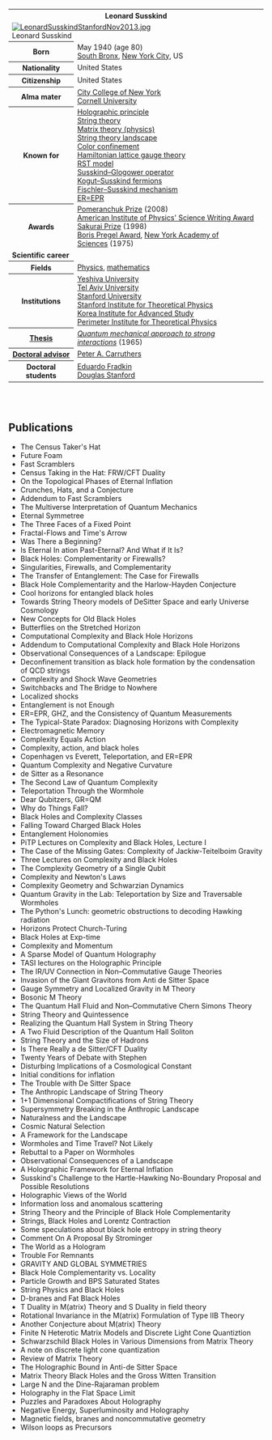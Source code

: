<table class="infobox biography vcard">
<tbody>
<tr>
<th colspan="2">
<div class="fn">Leonard Susskind</div>
</th>
</tr>
<tr>
<td colspan="2"><a class="image" href="220px-LeonardSusskindStanfordNov2013.jpg"><img src="220px-LeonardSusskindStanfordNov2013.jpg" srcset="220px-LeonardSusskindStanfordNov2013.jpg" alt="LeonardSusskindStanfordNov2013.jpg" width="220" height="185" data-file-width="1027" data-file-height="862" /></a>
<div>Leonard Susskind</div>
</td>
</tr>
<tr>
<th scope="row">Born</th>
<td>May&nbsp;1940 (age&nbsp;80)<br />
<div class="birthplace"><a title="South Bronx" href="https://en.wikipedia.org/wiki/South_Bronx">South Bronx</a>,&nbsp;<a title="New York City" href="https://en.wikipedia.org/wiki/New_York_City">New York City</a>, US</div>
</td>
</tr>
<tr>
<th scope="row">Nationality</th>
<td class="category">United States</td>
</tr>
<tr>
<th scope="row">Citizenship</th>
<td class="category">United States</td>
</tr>
<tr>
<th scope="row">Alma&nbsp;mater</th>
<td><a title="City College of New York" href="https://en.wikipedia.org/wiki/City_College_of_New_York">City College of New York</a><br /><a title="Cornell University" href="https://en.wikipedia.org/wiki/Cornell_University">Cornell University</a></td>
</tr>
<tr>
<th scope="row">Known&nbsp;for</th>
<td><a title="Holographic principle" href="https://en.wikipedia.org/wiki/Holographic_principle">Holographic principle</a><br /><a title="String theory" href="https://en.wikipedia.org/wiki/String_theory">String theory</a><br /><a title="Matrix theory (physics)" href="https://en.wikipedia.org/wiki/Matrix_theory_(physics)">Matrix theory (physics)</a><br /><a title="String theory landscape" href="https://en.wikipedia.org/wiki/String_theory_landscape">String theory landscape</a><br /><a title="Color confinement" href="https://en.wikipedia.org/wiki/Color_confinement">Color confinement</a><br /><a title="Hamiltonian lattice gauge theory" href="https://en.wikipedia.org/wiki/Hamiltonian_lattice_gauge_theory">Hamiltonian lattice gauge theory</a><br /><a title="RST model" href="https://en.wikipedia.org/wiki/RST_model">RST model</a><br /><a title="Susskind&ndash;Glogower operator" href="https://en.wikipedia.org/wiki/Susskind%E2%80%93Glogower_operator">Susskind&ndash;Glogower operator</a><br /><a title="Kogut&ndash;Susskind fermion" href="https://en.wikipedia.org/wiki/Kogut%E2%80%93Susskind_fermion">Kogut&ndash;Susskind fermions</a><br /><a title="Fischler&ndash;Susskind mechanism" href="https://en.wikipedia.org/wiki/Fischler%E2%80%93Susskind_mechanism">Fischler&ndash;Susskind mechanism</a><br /><a title="ER=EPR" href="https://en.wikipedia.org/wiki/ER%3DEPR">ER=EPR</a></td>
</tr>
<tr>
<th scope="row">Awards</th>
<td><a title="Pomeranchuk Prize" href="https://en.wikipedia.org/wiki/Pomeranchuk_Prize">Pomeranchuk Prize</a>&nbsp;(2008)<br /><a class="new" title="American Institute of Physics' Science Writing Award (page does not exist)" href="https://en.wikipedia.org/w/index.php?title=American_Institute_of_Physics%27_Science_Writing_Award&amp;action=edit&amp;redlink=1">American Institute of Physics' Science Writing Award</a><br /><a title="Sakurai Prize" href="https://en.wikipedia.org/wiki/Sakurai_Prize">Sakurai Prize</a>&nbsp;(1998)<br /><a class="new" title="Boris Pregel Award (page does not exist)" href="https://en.wikipedia.org/w/index.php?title=Boris_Pregel_Award&amp;action=edit&amp;redlink=1">Boris Pregel Award</a>,&nbsp;<a title="New York Academy of Sciences" href="https://en.wikipedia.org/wiki/New_York_Academy_of_Sciences">New York Academy of Sciences</a>&nbsp;(1975)</td>
</tr>
<tr>
<td colspan="2"><strong>Scientific career</strong></td>
</tr>
<tr>
<th scope="row">Fields</th>
<td class="category"><a title="Physics" href="https://en.wikipedia.org/wiki/Physics">Physics</a>,&nbsp;<a title="Mathematics" href="https://en.wikipedia.org/wiki/Mathematics">mathematics</a></td>
</tr>
<tr>
<th scope="row">Institutions</th>
<td><a title="Yeshiva University" href="https://en.wikipedia.org/wiki/Yeshiva_University">Yeshiva University</a><br /><a title="Tel Aviv University" href="https://en.wikipedia.org/wiki/Tel_Aviv_University">Tel Aviv University</a><br /><a title="Stanford University" href="https://en.wikipedia.org/wiki/Stanford_University">Stanford University</a><br /><a title="Stanford Institute for Theoretical Physics" href="https://en.wikipedia.org/wiki/Stanford_Institute_for_Theoretical_Physics">Stanford Institute for Theoretical Physics</a><br /><a title="Korea Institute for Advanced Study" href="https://en.wikipedia.org/wiki/Korea_Institute_for_Advanced_Study">Korea Institute for Advanced Study</a><br /><a title="Perimeter Institute for Theoretical Physics" href="https://en.wikipedia.org/wiki/Perimeter_Institute_for_Theoretical_Physics">Perimeter Institute for Theoretical Physics</a></td>
</tr>
<tr>
<th scope="row"><a title="Thesis" href="https://en.wikipedia.org/wiki/Thesis">Thesis</a></th>
<td><a class="external text" href="http://search.proquest.com/docview/302316918" rel="nofollow"><em>Quantum mechanical approach to strong interactions</em></a>&nbsp;(1965)</td>
</tr>
<tr>
<th scope="row"><a title="Doctoral advisor" href="https://en.wikipedia.org/wiki/Doctoral_advisor">Doctoral advisor</a></th>
<td><a title="Peter A. Carruthers" href="https://en.wikipedia.org/wiki/Peter_A._Carruthers">Peter A. Carruthers</a></td>
</tr>
<tr>
<th scope="row">Doctoral students</th>
<td><a title="Eduardo Fradkin" href="https://en.wikipedia.org/wiki/Eduardo_Fradkin">Eduardo Fradkin</a><br /><a title="Douglas Stanford" href="https://en.wikipedia.org/wiki/Douglas_Stanford">Douglas Stanford</a></td>
</tr>
</tbody>
</table>
</br>


</br>

<h2> Publications </h2>

<ul>

                             

 <li><a target="_blank" href="https://github.com/manjunath5496/Leonard-Susskind-Publications/blob/master/lsu(1).pdf" style="text-decoration:none;">The Census Taker's Hat</a></li>

 <li><a target="_blank" href="https://github.com/manjunath5496/Leonard-Susskind-Publications/blob/master/lsu(2).pdf" style="text-decoration:none;">Future Foam</a></li>

<li><a target="_blank" href="https://github.com/manjunath5496/Leonard-Susskind-Publications/blob/master/lsu(3).pdf" style="text-decoration:none;">Fast Scramblers</a></li>
 <li><a target="_blank" href="https://github.com/manjunath5496/Leonard-Susskind-Publications/blob/master/lsu(4).pdf" style="text-decoration:none;">Census Taking in the Hat:
FRW/CFT Duality</a></li>                              
<li><a target="_blank" href="https://github.com/manjunath5496/Leonard-Susskind-Publications/blob/master/lsu(5).pdf" style="text-decoration:none;">On the Topological Phases of Eternal Inflation</a></li>
<li><a target="_blank" href="https://github.com/manjunath5496/Leonard-Susskind-Publications/blob/master/lsu(6).pdf" style="text-decoration:none;">Crunches, Hats, and a Conjecture</a></li>
 <li><a target="_blank" href="https://github.com/manjunath5496/Leonard-Susskind-Publications/blob/master/lsu(7).pdf" style="text-decoration:none;">Addendum to Fast Scramblers</a></li>

 <li><a target="_blank" href="https://github.com/manjunath5496/Leonard-Susskind-Publications/blob/master/lsu(8).pdf" style="text-decoration:none;"> The Multiverse Interpretation of Quantum Mechanics</a></li>
   <li><a target="_blank" href="https://github.com/manjunath5496/Leonard-Susskind-Publications/blob/master/lsu(9).pdf" style="text-decoration:none;">Eternal Symmetree</a></li>
  
   
 <li><a target="_blank" href="https://github.com/manjunath5496/Leonard-Susskind-Publications/blob/master/lsu(10).pdf" style="text-decoration:none;">The Three Faces of a Fixed Point </a></li>                              
<li><a target="_blank" href="https://github.com/manjunath5496/Leonard-Susskind-Publications/blob/master/lsu(11).pdf" style="text-decoration:none;">Fractal-Flows and Time's Arrow</a></li>
<li><a target="_blank" href="https://github.com/manjunath5496/Leonard-Susskind-Publications/blob/master/lsu(12).pdf" style="text-decoration:none;">Was There a Beginning?</a></li>
<li><a target="_blank" href="https://github.com/manjunath5496/Leonard-Susskind-Publications/blob/master/lsu(13).pdf" style="text-decoration:none;">Is Eternal In
ation Past-Eternal? And What if It Is?</a></li>

<li><a target="_blank" href="https://github.com/manjunath5496/Leonard-Susskind-Publications/blob/master/lsu(14).pdf" style="text-decoration:none;">Black Holes: Complementarity or Firewalls?</a></li>
                              
<li><a target="_blank" href="https://github.com/manjunath5496/Leonard-Susskind-Publications/blob/master/lsu(15).pdf" style="text-decoration:none;">Singularities, Firewalls, and Complementarity</a></li>

<li><a target="_blank" href="https://github.com/manjunath5496/Leonard-Susskind-Publications/blob/master/lsu(16).pdf" style="text-decoration:none;">The Transfer of Entanglement:
The Case for Firewalls</a></li>

  <li><a target="_blank" href="https://github.com/manjunath5496/Leonard-Susskind-Publications/blob/master/lsu(17).pdf" style="text-decoration:none;">Black Hole Complementarity and the Harlow-Hayden Conjecture</a></li>   
  
<li><a target="_blank" href="https://github.com/manjunath5496/Leonard-Susskind-Publications/blob/master/lsu(18).pdf" style="text-decoration:none;">Cool horizons for entangled black holes</a></li> 

  
<li><a target="_blank" href="https://github.com/manjunath5496/Leonard-Susskind-Publications/blob/master/lsu(19).pdf" style="text-decoration:none;">Towards String Theory models of DeSitter Space and early Universe Cosmology</a></li> 

<li><a target="_blank" href="https://github.com/manjunath5496/Leonard-Susskind-Publications/blob/master/lsu(20).pdf" style="text-decoration:none;">New Concepts for Old Black Holes</a></li>

<li><a target="_blank" href="https://github.com/manjunath5496/Leonard-Susskind-Publications/blob/master/lsu(21).pdf" style="text-decoration:none;">Butterflies on the Stretched Horizon</a></li>
<li><a target="_blank" href="https://github.com/manjunath5496/Leonard-Susskind-Publications/blob/master/lsu(22).pdf" style="text-decoration:none;">Computational Complexity and
Black Hole Horizons</a></li> 
 <li><a target="_blank" href="https://github.com/manjunath5496/Leonard-Susskind-Publications/blob/master/lsu(23).pdf" style="text-decoration:none;">Addendum to Computational Complexity and Black Hole Horizons</a></li> 
 

   <li><a target="_blank" href="https://github.com/manjunath5496/Leonard-Susskind-Publications/blob/master/lsu(24).pdf" style="text-decoration:none;">Observational Consequences of a Landscape: Epilogue</a></li>
 
   <li><a target="_blank" href="https://github.com/manjunath5496/Leonard-Susskind-Publications/blob/master/lsu(25).pdf" style="text-decoration:none;">Deconfinement transition as black hole formation by the condensation of QCD strings</a></li>                              
 <li><a target="_blank" href="https://github.com/manjunath5496/Leonard-Susskind-Publications/blob/master/lsu(26).pdf" style="text-decoration:none;">Complexity and Shock Wave Geometries</a></li>
 <li><a target="_blank" href="https://github.com/manjunath5496/Leonard-Susskind-Publications/blob/master/lsu(27).pdf" style="text-decoration:none;">Switchbacks and The Bridge to Nowhere</a></li>
   
 
   <li><a target="_blank" href="https://github.com/manjunath5496/Leonard-Susskind-Publications/blob/master/lsu(28).pdf" style="text-decoration:none;">Localized shocks</a></li>
 
   <li><a target="_blank" href="https://github.com/manjunath5496/Leonard-Susskind-Publications/blob/master/lsu(29).pdf" style="text-decoration:none;">Entanglement is not Enough</a></li>                              

  <li><a target="_blank" href="https://github.com/manjunath5496/Leonard-Susskind-Publications/blob/master/lsu(30).pdf" style="text-decoration:none;">ER=EPR, GHZ, and the Consistency of Quantum Measurements</a></li>
 
   <li><a target="_blank" href="https://github.com/manjunath5496/Leonard-Susskind-Publications/blob/master/lsu(31).pdf" style="text-decoration:none;">The Typical-State Paradox:
Diagnosing Horizons with Complexity</a></li> 
    <li><a target="_blank" href="https://github.com/manjunath5496/Leonard-Susskind-Publications/blob/master/lsu(32).pdf" style="text-decoration:none;">Electromagnetic Memory</a></li> 

   <li><a target="_blank" href="https://github.com/manjunath5496/Leonard-Susskind-Publications/blob/master/lsu(33).pdf" style="text-decoration:none;">Complexity Equals Action</a></li>                              

  <li><a target="_blank" href="https://github.com/manjunath5496/Leonard-Susskind-Publications/blob/master/lsu(34).pdf" style="text-decoration:none;">Complexity, action, and black holes</a></li> 
 
  <li><a target="_blank" href="https://github.com/manjunath5496/Leonard-Susskind-Publications/blob/master/lsu(35).pdf" style="text-decoration:none;">Copenhagen vs Everett,
Teleportation, and ER=EPR</a></li> 

  <li><a target="_blank" href="https://github.com/manjunath5496/Leonard-Susskind-Publications/blob/master/lsu(36).pdf" style="text-decoration:none;">Quantum Complexity and Negative Curvature</a></li> 
 
<li><a target="_blank" href="https://github.com/manjunath5496/Leonard-Susskind-Publications/blob/master/lsu(37).pdf" style="text-decoration:none;">de Sitter as a Resonance</a></li>
 <li><a target="_blank" href="https://github.com/manjunath5496/Leonard-Susskind-Publications/blob/master/lsu(38).pdf" style="text-decoration:none;">The Second Law of Quantum Complexity</a></li>
<li><a target="_blank" href="https://github.com/manjunath5496/Leonard-Susskind-Publications/blob/master/lsu(39).pdf" style="text-decoration:none;">Teleportation Through the Wormhole</a></li>
 <li><a target="_blank" href="https://github.com/manjunath5496/Leonard-Susskind-Publications/blob/master/lsu(40).pdf" style="text-decoration:none;">Dear Qubitzers,
GR=QM</a></li>                              
<li><a target="_blank" href="https://github.com/manjunath5496/Leonard-Susskind-Publications/blob/master/lsu(41).pdf" style="text-decoration:none;">Why do Things Fall?</a></li>
<li><a target="_blank" href="https://github.com/manjunath5496/Leonard-Susskind-Publications/blob/master/lsu(42).pdf" style="text-decoration:none;">Black Holes and Complexity Classes</a></li>
 
  <li><a target="_blank" href="https://github.com/manjunath5496/Leonard-Susskind-Publications/blob/master/lsu(43).pdf" style="text-decoration:none;">Falling Toward Charged Black Holes</a></li>
 <li><a target="_blank" href="https://github.com/manjunath5496/Leonard-Susskind-Publications/blob/master/lsu(44).pdf" style="text-decoration:none;">Entanglement Holonomies</a></li>
   <li><a target="_blank" href="https://github.com/manjunath5496/Leonard-Susskind-Publications/blob/master/lsu(45).pdf" style="text-decoration:none;">PiTP Lectures on Complexity and Black Holes, Lecture I</a></li>  
   
<li><a target="_blank" href="https://github.com/manjunath5496/Leonard-Susskind-Publications/blob/master/lsu(46).pdf" style="text-decoration:none;">The Case of the Missing Gates:
Complexity of Jackiw-Teitelboim Gravity</a></li> 
                             
<li><a target="_blank" href="https://github.com/manjunath5496/Leonard-Susskind-Publications/blob/master/lsu(47).pdf" style="text-decoration:none;">Three Lectures on Complexity and Black Holes</a></li>
<li><a target="_blank" href="https://github.com/manjunath5496/Leonard-Susskind-Publications/blob/master/lsu(48).pdf" style="text-decoration:none;">The Complexity Geometry of a Single Qubit</a></li>

<li><a target="_blank" href="https://github.com/manjunath5496/Leonard-Susskind-Publications/blob/master/lsu(49).pdf" style="text-decoration:none;">Complexity and Newton's Laws </a></li>
                              
<li><a target="_blank" href="https://github.com/manjunath5496/Leonard-Susskind-Publications/blob/master/lsu(50).pdf" style="text-decoration:none;">Complexity Geometry and Schwarzian Dynamics</a></li>
<li><a target="_blank" href="https://github.com/manjunath5496/Leonard-Susskind-Publications/blob/master/lsu(51).pdf" style="text-decoration:none;">Quantum Gravity in the Lab:
Teleportation by Size and Traversable Wormholes</a></li>
<li><a target="_blank" href="https://github.com/manjunath5496/Leonard-Susskind-Publications/blob/master/lsu(52).pdf" style="text-decoration:none;">The Python's Lunch:
geometric obstructions to decoding Hawking radiation</a></li>

<li><a target="_blank" href="https://github.com/manjunath5496/Leonard-Susskind-Publications/blob/master/lsu(53).pdf" style="text-decoration:none;">Horizons Protect Church-Turing</a></li>
 
<li><a target="_blank" href="https://github.com/manjunath5496/Leonard-Susskind-Publications/blob/master/lsu(54).pdf" style="text-decoration:none;">Black Holes at Exp-time </a></li>

<li><a target="_blank" href="https://github.com/manjunath5496/Leonard-Susskind-Publications/blob/master/lsu(55).pdf" style="text-decoration:none;">Complexity and Momentum</a></li>
 
  <li><a target="_blank" href="https://github.com/manjunath5496/Leonard-Susskind-Publications/blob/master/lsu(56).pdf" style="text-decoration:none;">A Sparse Model of Quantum Holography </a></li>                              

  <li><a target="_blank" href="https://github.com/manjunath5496/Leonard-Susskind-Publications/blob/master/lsu(57).pdf" style="text-decoration:none;">TASI lectures on the Holographic Principle</a></li>
 
   <li><a target="_blank" href="https://github.com/manjunath5496/Leonard-Susskind-Publications/blob/master/lsu(58).pdf" style="text-decoration:none;">The IR/UV Connection
in Non–Commutative Gauge Theories</a></li>
    <li><a target="_blank" href="https://github.com/manjunath5496/Leonard-Susskind-Publications/blob/master/lsu(59).pdf" style="text-decoration:none;">Invasion of the Giant Gravitons from Anti de Sitter Space</a></li>
 
  <li><a target="_blank" href="https://github.com/manjunath5496/Leonard-Susskind-Publications/blob/master/lsu(60).pdf" style="text-decoration:none;">Gauge Symmetry and Localized Gravity in M Theory </a></li>
 
   <li><a target="_blank" href="https://github.com/manjunath5496/Leonard-Susskind-Publications/blob/master/lsu(61).pdf" style="text-decoration:none;">Bosonic M Theory</a></li>
 
   <li><a target="_blank" href="https://github.com/manjunath5496/Leonard-Susskind-Publications/blob/master/lsu(62).pdf" style="text-decoration:none;">The Quantum Hall Fluid and
Non–Commutative Chern Simons Theory</a></li>
 
   <li><a target="_blank" href="https://github.com/manjunath5496/Leonard-Susskind-Publications/blob/master/lsu(63).pdf" style="text-decoration:none;">String Theory and Quintessence</a></li>                              

  <li><a target="_blank" href="https://github.com/manjunath5496/Leonard-Susskind-Publications/blob/master/lsu(64).pdf" style="text-decoration:none;">Realizing the Quantum Hall System in String Theory</a></li>
 
   <li><a target="_blank" href="https://github.com/manjunath5496/Leonard-Susskind-Publications/blob/master/lsu(65).pdf" style="text-decoration:none;">A Two Fluid Description of the Quantum Hall Soliton</a></li> 

   <li><a target="_blank" href="https://github.com/manjunath5496/Leonard-Susskind-Publications/blob/master/lsu(66).pdf" style="text-decoration:none;">String Theory and
the Size of Hadrons</a></li> 
 
   <li><a target="_blank" href="https://github.com/manjunath5496/Leonard-Susskind-Publications/blob/master/lsu(67).pdf" style="text-decoration:none;">Is There Really
a de Sitter/CFT Duality</a></li>                              

  <li><a target="_blank" href="https://github.com/manjunath5496/Leonard-Susskind-Publications/blob/master/lsu(68).pdf" style="text-decoration:none;">Twenty Years of Debate
with Stephen</a></li> 
 
  
   <li><a target="_blank" href="https://github.com/manjunath5496/Leonard-Susskind-Publications/blob/master/lsu(69).pdf" style="text-decoration:none;">Disturbing Implications of a Cosmological Constant</a></li>                              

  <li><a target="_blank" href="https://github.com/manjunath5496/Leonard-Susskind-Publications/blob/master/lsu(70).pdf" style="text-decoration:none;">Initial conditions for inflation</a></li> 
  
 
 <li><a target="_blank" href="https://github.com/manjunath5496/Leonard-Susskind-Publications/blob/master/lsu(71).pdf" style="text-decoration:none;">The Trouble with
De Sitter Space</a></li>
 
 <li><a target="_blank" href="https://github.com/manjunath5496/Leonard-Susskind-Publications/blob/master/lsu(72).pdf" style="text-decoration:none;">The Anthropic Landscape
of String Theory</a></li> 
 
 
 <li><a target="_blank" href="https://github.com/manjunath5496/Leonard-Susskind-Publications/blob/master/lsu(73).pdf" style="text-decoration:none;">1+1 Dimensional Compactifications of String Theory</a></li>
  <li><a target="_blank" href="https://github.com/manjunath5496/Leonard-Susskind-Publications/blob/master/lsu(74).pdf" style="text-decoration:none;">Supersymmetry Breaking in the Anthropic Landscape</a></li>
    <li><a target="_blank" href="https://github.com/manjunath5496/Leonard-Susskind-Publications/blob/master/lsu(75).pdf" style="text-decoration:none;">Naturalness and the Landscape</a></li>                        
<li><a target="_blank" href="https://github.com/manjunath5496/Leonard-Susskind-Publications/blob/master/lsu(76).pdf" style="text-decoration:none;">Cosmic Natural Selection</a></li>

 <li><a target="_blank" href="https://github.com/manjunath5496/Leonard-Susskind-Publications/blob/master/lsu(77).pdf" style="text-decoration:none;">A Framework for the Landscape</a></li> 
 
 
 <li><a target="_blank" href="https://github.com/manjunath5496/Leonard-Susskind-Publications/blob/master/lsu(78).pdf" style="text-decoration:none;">Wormholes and Time Travel? Not Likely</a></li>
  <li><a target="_blank" href="https://github.com/manjunath5496/Leonard-Susskind-Publications/blob/master/lsu(79).pdf" style="text-decoration:none;">Rebuttal to a Paper on Wormholes</a></li>


 <li><a target="_blank" href="https://github.com/manjunath5496/Leonard-Susskind-Publications/blob/master/lsu(80).pdf" style="text-decoration:none;">Observational Consequences of a Landscape</a></li> 
 
 
 <li><a target="_blank" href="https://github.com/manjunath5496/Leonard-Susskind-Publications/blob/master/lsu(81).pdf" style="text-decoration:none;">A Holographic Framework for Eternal Inflation</a></li>
  <li><a target="_blank" href="https://github.com/manjunath5496/Leonard-Susskind-Publications/blob/master/lsu(82).pdf" style="text-decoration:none;">Susskind's Challenge to the
Hartle-Hawking No-Boundary Proposal and Possible Resolutions</a></li>

 <li><a target="_blank" href="https://github.com/manjunath5496/Leonard-Susskind-Publications/blob/master/lsu(83).pdf" style="text-decoration:none;">Holographic Views of the World</a></li>
  <li><a target="_blank" href="https://github.com/manjunath5496/Leonard-Susskind-Publications/blob/master/lsu(84).pdf" style="text-decoration:none;">Information loss and anomalous scattering</a></li>

 <li><a target="_blank" href="https://github.com/manjunath5496/Leonard-Susskind-Publications/blob/master/lsu(85).pdf" style="text-decoration:none;">String Theory and the Principle of Black Hole Complementarity</a></li>
  <li><a target="_blank" href="https://github.com/manjunath5496/Leonard-Susskind-Publications/blob/master/lsu(86).pdf" style="text-decoration:none;">Strings, Black Holes and Lorentz Contraction</a></li>

 <li><a target="_blank" href="https://github.com/manjunath5496/Leonard-Susskind-Publications/blob/master/lsu(87).pdf" style="text-decoration:none;">Some speculations about black hole entropy in string theory</a></li>
  <li><a target="_blank" href="https://github.com/manjunath5496/Leonard-Susskind-Publications/blob/master/lsu(88).pdf" style="text-decoration:none;">Comment On A Proposal By Strominger</a></li>
  <li><a target="_blank" href="https://github.com/manjunath5496/Leonard-Susskind-Publications/blob/master/lsu(89).pdf" style="text-decoration:none;">The World as a Hologram</a></li>
  
  
  <li><a target="_blank" href="https://github.com/manjunath5496/Leonard-Susskind-Publications/blob/master/lsu(90).pdf" style="text-decoration:none;">Trouble For Remnants</a></li>
  <li><a target="_blank" href="https://github.com/manjunath5496/Leonard-Susskind-Publications/blob/master/lsu(91).pdf" style="text-decoration:none;">GRAVITY AND GLOBAL SYMMETRIES</a></li>

 <li><a target="_blank" href="https://github.com/manjunath5496/Leonard-Susskind-Publications/blob/master/lsu(92).pdf" style="text-decoration:none;">Black Hole Complementarity vs. Locality</a></li>
  <li><a target="_blank" href="https://github.com/manjunath5496/Leonard-Susskind-Publications/blob/master/lsu(93).pdf" style="text-decoration:none;"> Particle Growth and BPS Saturated States</a></li>
  <li><a target="_blank" href="https://github.com/manjunath5496/Leonard-Susskind-Publications/blob/master/lsu(94).pdf" style="text-decoration:none;">String Physics and Black Holes</a></li> 
  
   <li><a target="_blank" href="https://github.com/manjunath5496/Leonard-Susskind-Publications/blob/master/lsu(95).pdf" style="text-decoration:none;">D-branes and Fat Black Holes</a></li>  
  
<li><a target="_blank" href="https://github.com/manjunath5496/Leonard-Susskind-Publications/blob/master/lsu(96).pdf" style="text-decoration:none;">T Duality in M(atrix) Theory and S Duality in field theory</a></li> 
  
  
<li><a target="_blank" href="https://github.com/manjunath5496/Leonard-Susskind-Publications/blob/master/lsu(97).pdf" style="text-decoration:none;">Rotational Invariance in the M(atrix) Formulation of Type IIB Theory</a></li>


 <li><a target="_blank" href="https://github.com/manjunath5496/Leonard-Susskind-Publications/blob/master/lsu(98).pdf" style="text-decoration:none;">Another Conjecture about M(atrix) Theory</a></li> 
  
   <li><a target="_blank" href="https://github.com/manjunath5496/Leonard-Susskind-Publications/blob/master/lsu(99).pdf" style="text-decoration:none;">Finite N Heterotic Matrix Models and Discrete Light Cone Quantiztion</a></li>  
  
<li><a target="_blank" href="https://github.com/manjunath5496/Leonard-Susskind-Publications/blob/master/lsu(100).pdf" style="text-decoration:none;">Schwarzschild Black Holes in Various Dimensions from Matrix Theory</a></li>  
  
 <li><a target="_blank" href="https://github.com/manjunath5496/Leonard-Susskind-Publications/blob/master/lsu(101).pdf" style="text-decoration:none;">A note on discrete light cone quantization</a></li> 
  
 <li><a target="_blank" href="https://github.com/manjunath5496/Leonard-Susskind-Publications/blob/master/lsu(102).pdf" style="text-decoration:none;">Review of Matrix Theory</a></li> 
  
   <li><a target="_blank" href="https://github.com/manjunath5496/Leonard-Susskind-Publications/blob/master/lsu(103).pdf" style="text-decoration:none;">The Holographic Bound in Anti-de Sitter Space</a></li>  
  
<li><a target="_blank" href="https://github.com/manjunath5496/Leonard-Susskind-Publications/blob/master/lsu(104).pdf" style="text-decoration:none;">Matrix Theory Black Holes and the Gross Witten Transition</a></li>  
  
 <li><a target="_blank" href="https://github.com/manjunath5496/Leonard-Susskind-Publications/blob/master/lsu(105).pdf" style="text-decoration:none;">Large N and the Dine-Rajaraman problem</a></li> 
 
  <li><a target="_blank" href="https://github.com/manjunath5496/Leonard-Susskind-Publications/blob/master/lsu(106).pdf" style="text-decoration:none;">Holography in the Flat Space Limit</a></li> 
  
   <li><a target="_blank" href="https://github.com/manjunath5496/Leonard-Susskind-Publications/blob/master/lsu(107).pdf" style="text-decoration:none;">Puzzles and Paradoxes About Holography</a></li>  
  
<li><a target="_blank" href="https://github.com/manjunath5496/Leonard-Susskind-Publications/blob/master/lsu(108).pdf" style="text-decoration:none;">Negative Energy, Superluminosity and Holography </a></li>  
  
 <li><a target="_blank" href="https://github.com/manjunath5496/Leonard-Susskind-Publications/blob/master/lsu(109).pdf" style="text-decoration:none;">Magnetic fields, branes and
noncommutative geometry</a></li> 
 
  <li><a target="_blank" href="https://github.com/manjunath5496/Leonard-Susskind-Publications/blob/master/lsu(110).pdf" style="text-decoration:none;">Wilson loops as Precursors</a></li> 
 
 
 
 
 
 
 
 
  
 
 
 </ul>
